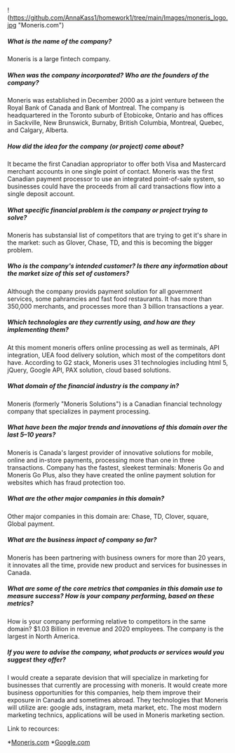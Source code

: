 !(https://github.com/AnnaKass1/homework1/tree/main/Images/moneris_logo.jpg "Moneris.com")

##### What is the name of the company?
Moneris is a large fintech company.
##### When was the company incorporated? Who are the founders of the company?
Moneris was established in December 2000 as a joint venture between the Royal Bank of Canada and Bank of Montreal. 
The company is headquartered in the Toronto suburb of Etobicoke, Ontario and has offices in Sackville, New Brunswick, 
Burnaby, British Columbia, Montreal, Quebec, and Calgary, Alberta.
##### How did the idea for the company (or project) come about?
It became the first Canadian appropriator to offer both Visa and Mastercard merchant accounts in one single point of contact.
Moneris was the first Canadian payment processor to use an integrated point-of-sale system, so businesses could have the 
proceeds from all card transactions flow into a single deposit account. 
##### What specific financial problem is the company or project trying to solve?
Moneris has substansial list of competitors that are trying to get it's share in the market: such as Glover, Chase, 
TD, and this is becoming the bigger problem.
##### Who is the company's intended customer?  Is there any information about the market size of this set of customers?
Although the company provids payment solution for all government services, some pahramcies and fast food restaurants. It has more than
350,000 merchants, and processes more than 3 billion transactions a year.
##### Which technologies are they currently using, and how are they implementing them?
At this moment moneris offers online processing as well as terminals, API integration, UEA food delivery solution, which most of the competitors dont have.
According to G2 stack, Moneris uses 31 technologies including html 5, jQuery, Google API, PAX solution, cloud based 
solutions.
##### What domain of the financial industry is the company in?
Moneris (formerly "Moneris Solutions") is a Canadian financial technology company that specializes in payment processing.
##### What have been the major trends and innovations of this domain over the last 5–10 years?
Moneris is Canada's largest provider of innovative solutions for mobile, online and in-store payments, processing more than one in three transactions.
Company has the fastest, sleekest terminals: Moneris Go and Moneris Go Plus, also they have created the online payment solution for websites which has fraud protection too.

##### What are the other major companies in this domain?
Other major companies in this domain are: Chase, TD, Clover, square, Global payment.

##### What are the business impact of company so far?

Moneris has been partnering with business owners for more than 20 years, it innovates all the time, provide new product and services for businesses in Canada.

##### What are some of the core metrics that companies in this domain use to measure success? How is your company performing, based on these metrics?
 How is your company performing relative to competitors in the same domain?
$1.03 Billion in revenue and 2020 employees. The company is the largest in North America.
##### If you were to advise the company, what products or services would you suggest they offer?
I would create a separate devision that will specialize in marketing for businesses that currently are processing with moneris.
It would create more business opportunities for this companies, help them improve their exposure in Canada and sometimes abroad.
They technologies that Moneris will utilize are: google ads, instagram, meta market, etc.
The most modern marketing technics, applications will be used in Moneris marketing section.


Link to recources:

  *[Moneris.com](https://www.moneris.com)
  *[Google.com](https://www.google.com)
